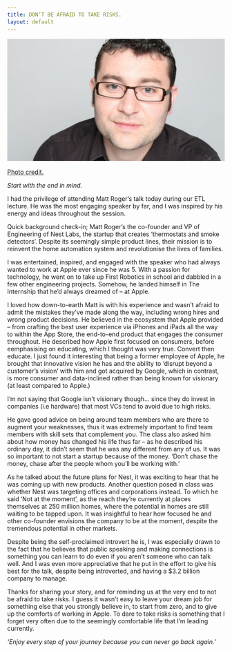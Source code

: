 ```yaml
---
title: DON’T BE AFRAID TO TAKE RISKS.
layout: default
---
```



![My helpful screenshot](/assets/post4.jpg)<br>


<a href="http://99u.com/articles/14942/nest-co-founder-matt-rodgers-on-frustration-as-a-muse-and-learning-from-apples-mistakes">Photo credit.</a>

<i>Start with the end in mind.</i>

I had the privilege of attending Matt Roger’s talk today during our ETL lecture. He was the most engaging speaker by far, and I was inspired by his energy and ideas throughout the session.

Quick background check-in; Matt Roger’s the co-founder and VP of Engineering of Nest Labs, the startup that creates ‘thermostats and smoke detectors’. Despite its seemingly simple product lines, their mission is to reinvent the home automation system and revolutionise the lives of families.

I was entertained, inspired, and engaged with the speaker who had always wanted to work at Apple ever since he was 5. With a passion for technology, he went on to take up First Robotics in school and dabbled in a few other engineering projects. Somehow, he landed himself in The Internship that he’d always dreamed of – at Apple.

I loved how down-to-earth Matt is with his experience and wasn’t afraid to admit the mistakes they’ve made along the way, including wrong hires and wrong product decisions. He believed in the ecosystem that Apple provided – from crafting the best user experience via iPhones and iPads all the way to within the App Store, the end-to-end product that engages the consumer throughout. He described how Apple first focused on consumers, before eemphasising on educating, which I thought was very true. Convert then educate. I just found it interesting that being a former employee of Apple, he brought that innovative vision he has and the ability to ‘disrupt beyond a customer’s vision’ with him and got acquired by Google, which in contrast, is more consumer and data-inclined rather than being known for visionary (at least compared to Apple.)

I’m not saying that Google isn’t visionary though… since they do invest in companies (i.e hardware) that most VCs tend to avoid due to high risks.

He gave good advice on being around team members who are there to augment your weaknesses, thus it was extremely important to find team members with skill sets that complement you. The class also asked him about how money has changed his life thus far – as he described his ordinary day, it didn’t seem that he was any different from any of us. It was so important to not start a startup because of the money. ‘Don’t chase the money, chase after the people whom you’ll be working with.’

As he talked about the future plans for Nest, it was exciting to hear that he was coming up with new products. Another question posed in class was whether Nest was targeting offices and corporations instead. To which he said ‘Not at the moment’, as the reach they’re currently at places themselves at 250 million homes, where the potential in homes are still waiting to be tapped upon. It was insightful to hear how focused he and other co-founder envisions the company to be at the moment, despite the tremendous potential in other markets.

Despite being the self-proclaimed introvert he is, I was especially drawn to the fact that he believes that public speaking and making connections is something you can learn to do even if you aren’t someone who can talk well. And I was even more appreciative that he put in the effort to give his best for the talk, despite being introverted, and having a $3.2 billion company to manage.

Thanks for sharing your story, and for reminding us at the very end to not be afraid to take risks. I guess it wasn’t easy to leave your dream job for something else that you strongly believe in, to start from zero, and to give up the comforts of working in Apple. To dare to take risks is something that I forget very often due to the seemingly comfortable life that I’m leading currently.

<i>‘Enjoy every step of your journey because you can never go back again.’</i>

